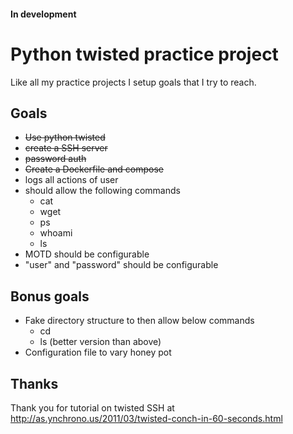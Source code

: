 #### In development

# Python twisted practice project

Like all my practice projects I setup goals that I try to reach.

## Goals
* ~~Use python twisted~~
* ~~create a SSH server~~
* ~~password auth~~
* ~~Create a Dockerfile and compose~~
* logs all actions of user
* should allow the following commands
    * cat
    * wget
    * ps
    * whoami
    * ls
* MOTD should be configurable
* "user" and "password" should be configurable


## Bonus goals
* Fake directory structure to then allow below commands
    * cd
    * ls (better version than above)
* Configuration file to vary honey pot


## Thanks
Thank you for tutorial on twisted SSH at http://as.ynchrono.us/2011/03/twisted-conch-in-60-seconds.html
